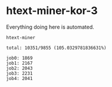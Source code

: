 # htext-miner-kor-3

Everything doing here is automated.

```
htext-miner

total: 10351/9855 (105.0329781836631%)

job0: 1869
job1: 2167
job2: 2043
job3: 2231
job4: 2041
```